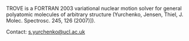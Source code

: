 TROVE is a FORTRAN 2003 variational nuclear motion solver for general polyatomic molecules of arbitrary structure (Yurchenko, Jensen, Thiel, J. Molec. Spectrosc. 245, 126 (2007)]). 

Contact: s.yurchenko@ucl.ac.uk